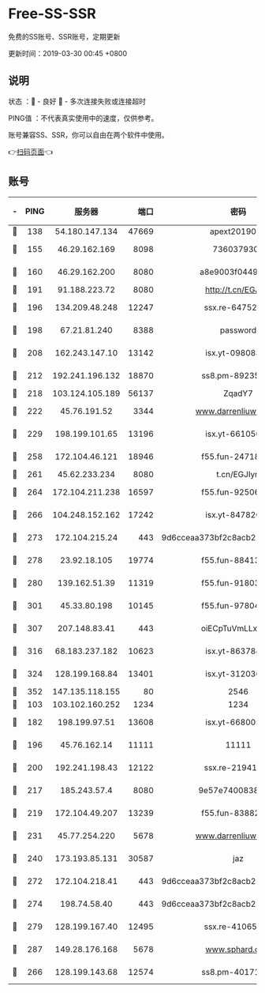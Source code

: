 # Free-SS-SSR

免费的SS账号、SSR账号，定期更新

更新时间：2019-03-30 00:45 +0800

## 说明

状态     ：🙂 - 良好 🙁 - 多次连接失败或连接超时

PING值   ：不代表真实使用中的速度，仅供参考。

账号兼容SS、SSR，你可以自由在两个软件中使用。

👉[扫码页面](https://liesauer.github.io/Free-SS-SSR/)👈

## 账号

|-|PING|服务器|端口|密码|加密方式|区域|
|:----:|:----:|:-----:|-----:|:----:|:----:|:----:|
|🙂|138|54.180.147.134|47669|apext2019001|chacha20|KR|
|🙂|155|46.29.162.169|8098|7360379305|aes-256-cfb||
|🙂|160|46.29.162.200|8080|a8e9003f0449cea5|chacha20-ietf|RU|
|🙂|191|91.188.223.72|8080|http://t.cn/EGJIyrl|rc4-md5|RU|
|🙂|196|134.209.48.248|12247|ssx.re-64752924|aes-256-cfb|US|
|🙂|198|67.21.81.240|8388|password|aes-256-cfb|US|
|🙂|208|162.243.147.10|13142|isx.yt-09808373|aes-256-cfb|US|
|🙂|212|192.241.196.132|18870|ss8.pm-89235292|aes-256-cfb|US|
|🙂|218|103.124.105.189|56137|ZqadY7|chacha20|US|
|🙂|222|45.76.191.52|3344|www.darrenliuwei.com|aes-256-cfb|JP|
|🙂|229|198.199.101.65|13196|isx.yt-66105036|aes-256-cfb|US|
|🙂|258|172.104.46.121|18946|f55.fun-24718503|aes-256-cfb|SG|
|🙂|261|45.62.233.234|8080|t.cn/EGJIyrl|rc4-md5|CA|
|🙂|264|172.104.211.238|16597|f55.fun-92506432|aes-256-cfb|US|
|🙂|266|104.248.152.162|17242|isx.yt-84782037|aes-256-cfb|SG|
|🙂|273|172.104.215.24|443|9d6cceaa373bf2c8acb22e60b6a58be6|aes-256-cfb|US|
|🙂|278|23.92.18.105|19774|f55.fun-88413753|aes-256-cfb|US|
|🙂|280|139.162.51.39|11319|f55.fun-91803010|aes-256-cfb|SG|
|🙂|301|45.33.80.198|10145|f55.fun-97804502|aes-256-cfb|US|
|🙂|307|207.148.83.41|443|oiECpTuVmLLxk4Ts|aes-256-cfb|AU|
|🙂|316|68.183.237.182|10623|isx.yt-86378455|aes-256-cfb|SG|
|🙂|324|128.199.168.84|13401|isx.yt-31203634|aes-256-cfb|SG|
|🙂|352|147.135.118.155|80|2546|chacha20|US|
|🙂|103|103.102.160.252|1234|1234|rc4-md5|JP|
|🙂|182|198.199.97.51|13608|isx.yt-66800500|aes-256-cfb|US|
|🙂|196|45.76.162.14|11111|11111|aes-256-cfb|SG|
|🙂|200|192.241.198.43|12122|ssx.re-21941720|aes-256-cfb|US|
|🙂|217|185.243.57.4|8080|9e57e7400838a01e|chacha20-ietf|US|
|🙂|219|172.104.49.207|13239|f55.fun-83882442|aes-256-cfb|SG|
|🙂|231|45.77.254.220|5678|www.darrenliuwei.com|aes-256-cfb|SG|
|🙂|240|173.193.85.131|30587|jaz|aes-256-cfb|US|
|🙂|272|172.104.218.41|443|9d6cceaa373bf2c8acb22e60b6a58be6|aes-256-cfb|US|
|🙂|274|198.74.58.40|443|9d6cceaa373bf2c8acb22e60b6a58be6|aes-256-cfb|US|
|🙂|279|128.199.167.40|12495|ssx.re-41065683|aes-256-cfb|SG|
|🙂|287|149.28.176.168|5678|www.sphard.com|aes-256-cfb|AU|
|🙁|266|128.199.143.68|12574|ss8.pm-40171422|aes-256-cfb|SG|
